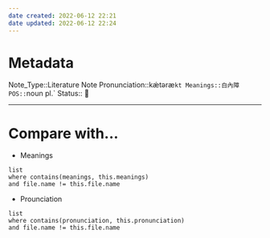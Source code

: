 ```yaml
---
date created: 2022-06-12 22:21
date updated: 2022-06-12 22:24
---
```


# Metadata

Note_Type::Literature Note
Pronunciation::kǽtəræ`kt
Meanings::白內障
POS::`noun pl.`
Status:: 👶

---

# Compare with...

- Meanings

```dataview
list
where contains(meanings, this.meanings)
and file.name != this.file.name
```

- Prounciation

```dataview
list
where contains(pronunciation, this.pronunciation)
and file.name != this.file.name
```
